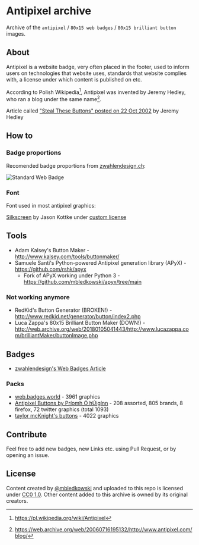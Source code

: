 # Antipixel archive
Archive of the `antipixel` / `80x15 web badges` / `80x15 brilliant button` images.

## About
Antipixel is a website badge, very often placed in the footer, used to inform users on technologies that website uses, standards that website complies with, a license under which content is published on etc.

According to Polish Wikipedia[^1], Antipixel was invented by Jeremy Hedley, who ran a blog under the same name[^2].

Article called ["Steal These Buttons" posted on 22 Oct 2002](https://web.archive.org/web/20130813132535/http://www.antipixel.com/blog/archives/2002/10/22/steal_these_buttons.html) by Jeremy Hedley

[^1]: https://pl.wikipedia.org/wiki/Antipixel
[^2]: https://web.archive.org/web/20060716195132/http://www.antipixel.com/blog/

## How to
### Badge proportions
Recomended badge proportions from [zwahlendesign.ch](http://web.archive.org/web/20060411214014/http://www.zwahlendesign.ch/en/node/19):

![Standard Web Badge](http://web.archive.org/web/20160331143829/http://www.zwahlendesign.ch/images/documentation/badges_large.png)

### Font
Font used in most antipixel graphics:

[Silkscreen](https://www.dafont.com/silkscreen.font) by Jason Kottke under [custom license](https://www.fontsquirrel.com/license/Silkscreen)

## Tools
- Adam Kalsey's Button Maker - http://www.kalsey.com/tools/buttonmaker/
- Samuele Santi's Python-powered Antipixel generation library (APyX) - https://github.com/rshk/apyx
  - Fork of APyX working under Python 3 - https://github.com/mbledkowski/apyx/tree/main

### Not working anymore
- RedKid's Button Generator (BROKEN!) - http://www.redkid.net/generator/button/index2.php
- Luca Zappa's 80x15 Brilliant Button Maker (DOWN!) - http://web.archive.org/web/20180105041443/http://www.lucazappa.com/brilliantMaker/buttonImage.php

## Badges
- [zwahlendesign's Web Badges Article](http://web.archive.org/web/20060411214014/http://www.zwahlendesign.ch/en/node/19)
### Packs
- [web.badges.world](https://web.badges.world/) - 3961 graphics
- [Antipixel Buttons by Príomh Ó hÚigínn](https://dribbble.com/shots/997282-Antipixel-Buttons-80-x-15) - 208 assorted, 805 brands, 8 firefox, 72 twitter graphics (total 1093)
- [taylor mcKnight's buttons](https://web.archive.org/web/20080220004411/http://gtmcknight.com/buttons/blogware.php) - 4022 graphics

## Contribute
Feel free to add new badges, new Links etc. using Pull Request, or by opening an issue. 

## License
Content created by [@mbledkowski](https://github.com/mbledkowski) and uploaded to this repo is licensed under [CC0 1.0](https://creativecommons.org/publicdomain/zero/1.0/). Other content added to this archive is owned by its original creators.
